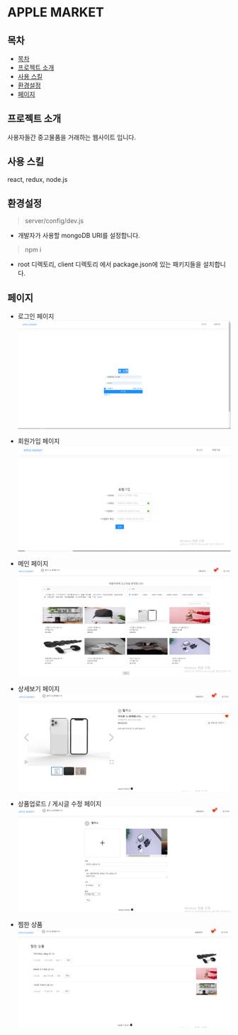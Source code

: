 # APPLE MARKET

## 목차
  - [목차](#목차)
  - [프로젝트 소개](#프로젝트-소개)
  - [사용 스킬](#사용-스킬)
  - [환경설정](#환경설정)
  - [페이지](#페이지)
     
## 프로젝트 소개
사용자들간 중고물품을 거래하는 웹사이트 입니다.

## 사용 스킬
react, redux, node.js

## 환경설정
> server/config/dev.js 

- 개발자가 사용할 mongoDB URI를 설정합니다.

> npm i

- root 디렉토리, client 디렉토리 에서 package.json에 있는
패키지들을 설치합니다.

## 페이지
- 로그인 페이지
![login](./page_img/login_page.PNG)

- 회원가입 페이지
![register](./page_img/register_page.PNG)

- 메인 페이지
![landing](./page_img/landing_page.PNG)

- 상세보기 페이지
![product_detail](./page_img/product_detail_page.PNG)

- 상품업로드 / 게시글 수정 페이지
![edit](./page_img/edit_page.PNG)

- 찜한 상품
![bookmark](./page_img/bookmark_page.PNG)
